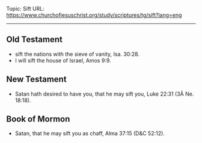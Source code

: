 Topic: Sift
URL: https://www.churchofjesuschrist.org/study/scriptures/tg/sift?lang=eng

---

## Old Testament

- sift the nations with the sieve of vanity, Isa. 30:28.
- I will sift the house of Israel, Amos 9:9.

## New Testament

- Satan hath desired to have you, that he may sift you, Luke 22:31 (3Â Ne. 18:18).

## Book of Mormon

- Satan, that he may sift you as chaff, Alma 37:15 (D&C 52:12).

